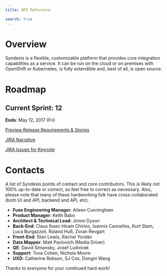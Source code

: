 ```yaml
---
title: API Reference

search: true
---
```


# Overview

Syndesis is a flexible, customizable platform that provides core integration capabilities as a service. It can be run on the cloud or on premises with OpenShift or Kubernetes, is fully extendible and, best of all, is open source.

# Roadmap

## Current Sprint: 12

**Ends**: May 12, 2017 (Fri)

<a href="https://docs.google.com/document/d/12WI9Q97iRvVhYy3Afpi0nuLN0AYktTswZS5DFiCfzeo/edit" target="_blank" rel="nofollow">Preview Release Requirements & Stories</a>

<a href="https://issues.jboss.org/browse/IPAAS-284" rel="nofollow" target="_blank">JIRA Narrative</a>

<a href="https://issues.jboss.org/browse/IPAAS-299?jql=labels%20%3D%20Keynote" rel="nofollow" target="_blank">JIRA Issues for Keynote</a>

# Contacts

A list of Syndesis points of contact and core contributors. This is likely not 100% up-to-date or correct, so feel free to correct as necessary. Also, please note that many of these hardworking folk have cross-collaborated (both UI and API, backend and API, etc).

- **Fuse Engineering Manager**: Aileen Cunningham
- **Product Manager**: Keith Babo
- **Architect & Technical Lead**: Jimmi Dyson
- **Back-End**: Claus Ibsen Hiram Chirino, Ioannis Cannellos, Kurt Stam, Luca Burgazzoli, Roland Huß, Zoran Revgart
- **Front-End**: Stan Lewis, Rachel Yordán
- **Data Mapper**: Matt Pavlovich (Media Driver)
- **QE**: David Simansky, Josef Ludvicek
- **Support**: Tova Cohen, Nichola Moore
- **UXD**: Catherine Robson, SJ Cox, Dongni Wang 

Thanks to everyone for your continued hard work!




